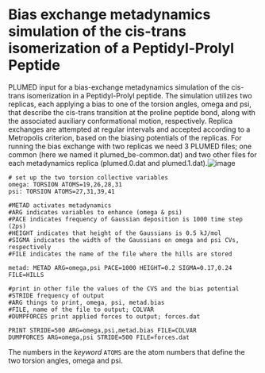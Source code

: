 # Bias exchange metadynamics simulation of the cis-trans isomerization of a Peptidyl-Prolyl Peptide

PLUMED input for a bias-exchange metadynamics simulation of the cis-trans isomerization in a Peptidyl-Prolyl peptide. The simulation utilizes two replicas, each applying a bias to one of the torsion angles, omega and psi, that describe the cis-trans transition at the proline peptide bond, along with the associated auxiliary conformational motion, respectively. Replica exchanges are attempted at regular intervals and accepted according to a Metropolis criterion, based on the biasing potentials of the replicas.
For running the bias exchange with two replicas we need 3 PLUMED files; one common (here we named it plumed_be-common.dat) and two other files for each metadynamics replica (plumed.0.dat and plumed.1.dat).![image](https://github.com/user-attachments/assets/67fa1f3b-0642-4fad-9426-0c85a683e6b8)


```plumed
# set up the two torsion collective variables
omega: TORSION ATOMS=19,26,28,31
psi: TORSION ATOMS=27,31,39,41

#METAD activates metadynamics
#ARG indicates variables to enhance (omega & psi)
#PACE indicates frequency of Gaussian deposition is 1000 time step (2ps)
#HEIGHT indicates that height of the Gaussians is 0.5 kJ/mol
#SIGMA indicates the width of the Gaussians on omega and psi CVs, respectively
#FILE indicates the name of the file where the hills are stored

metad: METAD ARG=omega,psi PACE=1000 HEIGHT=0.2 SIGMA=0.17,0.24 FILE=HILLS

#print in other file the values of the CVS and the bias potential
#STRIDE frequency of output
#ARG things to print, omega, psi, metad.bias
#FILE, name of the file to output; COLVAR
#DUMPFORCES print applied forces to output; forces.dat

PRINT STRIDE=500 ARG=omega,psi,metad.bias FILE=COLVAR
DUMPFORCES ARG=omega,psi STRIDE=500 FILE=forces.dat
```
The numbers in the *keyword* ```ATOMS``` are the atom numbers that define the two torsion angles, omega and psi.
